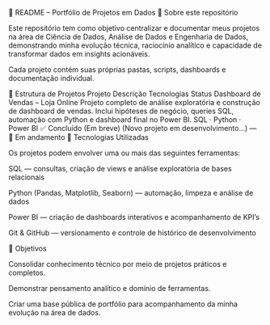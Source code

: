 📘 README – Portfólio de Projetos em Dados
🧠 Sobre este repositório

Este repositório tem como objetivo centralizar e documentar meus projetos na área de Ciência de Dados, Análise de Dados e Engenharia de Dados, demonstrando minha evolução técnica, raciocínio analítico e capacidade de transformar dados em insights acionáveis.

Cada projeto contém suas próprias pastas, scripts, dashboards e documentação individual.

📂 Estrutura de Projetos
Projeto	Descrição	Tecnologias	Status
Dashboard de Vendas – Loja Online
	Projeto completo de análise exploratória e construção de dashboard de vendas. Inclui hipóteses de negócio, queries SQL, automação com Python e dashboard final no Power BI.	SQL · Python · Power BI	✅ Concluído
(Em breve)	(Novo projeto em desenvolvimento...)	—	🧩 Em andamento
🧰 Tecnologias Utilizadas

Os projetos podem envolver uma ou mais das seguintes ferramentas:

SQL — consultas, criação de views e análise exploratória de bases relacionais

Python (Pandas, Matplotlib, Seaborn) — automação, limpeza e análise de dados

Power BI — criação de dashboards interativos e acompanhamento de KPI’s

Git & GitHub — versionamento e controle de histórico de desenvolvimento

🎯 Objetivos

Consolidar conhecimento técnico por meio de projetos práticos e completos.

Demonstrar pensamento analítico e domínio de ferramentas.

Criar uma base pública de portfólio para acompanhamento da minha evolução na área de dados.
